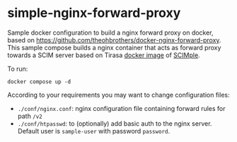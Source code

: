 # simple-nginx-forward-proxy
Sample docker configuration to build a nginx forward proxy on docker, based on https://github.com/theohbrothers/docker-nginx-forward-proxy.
This sample compose builds a nginx container that acts as forward proxy towards a SCIM server based on Tirasa [docker image](https://hub.docker.com/r/tirasa/scimple-server) of [SCIMple](https://github.com/apache/directory-scimple).

To run:

`docker compose up -d`

According to your requirements you may want to change configuration files:

* `./conf/nginx.conf`: nginx configuration file containing forward rules for path `/v2`
* `./conf/htpasswd`: to (optionally) add basic auth to the nginx server. Default user is `sample-user` with password `password`.
